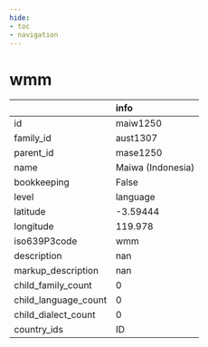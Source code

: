 ```yaml
---
hide:
- toc
- navigation
---
```

# wmm
|                      | info              |
|:---------------------|:------------------|
| id                   | maiw1250          |
| family_id            | aust1307          |
| parent_id            | mase1250          |
| name                 | Maiwa (Indonesia) |
| bookkeeping          | False             |
| level                | language          |
| latitude             | -3.59444          |
| longitude            | 119.978           |
| iso639P3code         | wmm               |
| description          | nan               |
| markup_description   | nan               |
| child_family_count   | 0                 |
| child_language_count | 0                 |
| child_dialect_count  | 0                 |
| country_ids          | ID                |